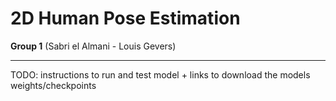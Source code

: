 # 2D Human Pose Estimation

**Group 1** (Sabri el Almani - Louis Gevers)

---

TODO: instructions to run and test model + links to download the models weights/checkpoints